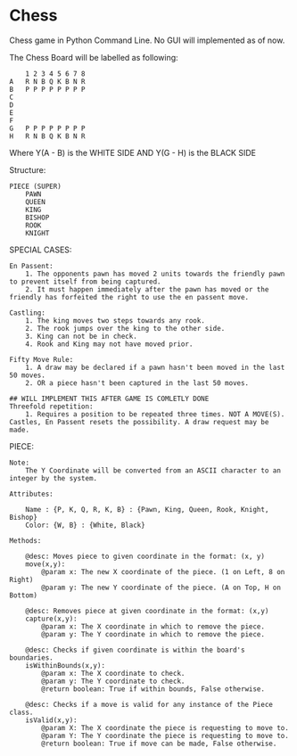 # Chess
Chess game in Python Command Line. No GUI will implemented as of now.

The Chess Board will be labelled as following:

        1 2 3 4 5 6 7 8
    A   R N B Q K B N R
    B   P P P P P P P P
    C
    D
    E
    F
    G   P P P P P P P P
    H   R N B Q K B N R

Where Y(A - B) is the WHITE SIDE
AND Y(G - H) is the BLACK SIDE

Structure:

    PIECE (SUPER)
        PAWN
        QUEEN
        KING
        BISHOP
        ROOK
        KNIGHT

SPECIAL CASES:

    En Passent:
        1. The opponents pawn has moved 2 units towards the friendly pawn to prevent itself from being captured.
        2. It must happen immediately after the pawn has moved or the friendly has forfeited the right to use the en passent move.
    
    Castling:
        1. The king moves two steps towards any rook.
        2. The rook jumps over the king to the other side.
        3. King can not be in check.
        4. Rook and King may not have moved prior.

    Fifty Move Rule:
        1. A draw may be declared if a pawn hasn't been moved in the last 50 moves.
        2. OR a piece hasn't been captured in the last 50 moves.

    ## WILL IMPLEMENT THIS AFTER GAME IS COMLETLY DONE
    Threefold repetition:
        1. Requires a position to be repeated three times. NOT A MOVE(S). Castles, En Passent resets the possibility. A draw request may be made.

PIECE:

    Note:
        The Y Coordinate will be converted from an ASCII character to an integer by the system.

    Attributes:

        Name : {P, K, Q, R, K, B} : {Pawn, King, Queen, Rook, Knight, Bishop}
        Color: {W, B} : {White, Black}

    Methods:

        @desc: Moves piece to given coordinate in the format: (x, y)
        move(x,y):
            @param x: The new X coordinate of the piece. (1 on Left, 8 on Right)
            @param y: The new Y coordinate of the piece. (A on Top, H on Bottom)

        @desc: Removes piece at given coordinate in the format: (x,y)
        capture(x,y):
            @param x: The X coordinate in which to remove the piece. 
            @param y: The Y coordinate in which to remove the piece.

        @desc: Checks if given coordinate is within the board's boundaries.
        isWithinBounds(x,y):
            @param x: The X coordinate to check.
            @param y: The Y coordinate to check.
            @return boolean: True if within bounds, False otherwise.
        
        @desc: Checks if a move is valid for any instance of the Piece class.
        isValid(x,y):
            @param X: The X coordinate the piece is requesting to move to.
            @param Y: The Y coordinate the piece is requesting to move to.
            @return boolean: True if move can be made, False otherwise.

        